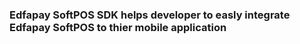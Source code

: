 ### Edfapay SoftPOS SDK helps developer to easly integrate Edfapay SoftPOS to thier mobile application
